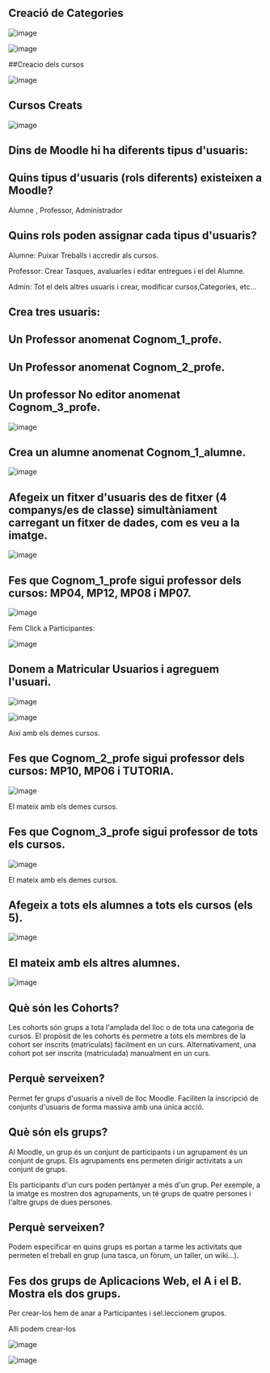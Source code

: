 ## Creació de Categories

![image](https://user-images.githubusercontent.com/114423170/207101846-34bfcd4f-1922-4392-9fc8-166f316231f4.png)



![image](https://user-images.githubusercontent.com/114423170/207101747-07c005a4-4f9c-4a9e-a162-5beb82614ce3.png)



##Creacio dels cursos


![image](https://user-images.githubusercontent.com/114423170/207116379-064e3a21-ce38-451d-b90f-571cc450bbe7.png)



## Cursos Creats

![image](https://user-images.githubusercontent.com/114423170/207120138-96d9bd3e-8de8-463f-b402-8132c97e664a.png)





## Dins de Moodle hi ha diferents tipus d'usuaris:

## Quins tipus d'usuaris (rols diferents) existeixen a Moodle?

Alumne , Professor, Administrador

## Quins rols poden assignar cada tipus d'usuaris?

Alumne: Puixar Treballs i accredir als cursos.

Professor: Crear Tasques, avaluarles i editar entregues i el del Alumne.

Admin: Tot el dels altres usuaris i crear, modificar cursos,Categories, etc...

## Crea tres usuaris:

## Un Professor anomenat Cognom_1_profe.

## Un Professor anomenat Cognom_2_profe.

## Un professor No editor anomenat Cognom_3_profe.

![image](https://user-images.githubusercontent.com/114423170/207123364-9b3d249a-4674-44db-ae59-1f598efd92b9.png)

## Crea un alumne anomenat Cognom_1_alumne.

![image](https://user-images.githubusercontent.com/114423170/208451786-9b75896d-2ce1-4787-8db5-0c50f2812e4f.png)





## Afegeix un fitxer d'usuaris des de fitxer (4 companys/es de classe) simultàniament carregant un fitxer de dades, com es veu a la imatge.



![image](https://user-images.githubusercontent.com/114423170/207125645-e9da194c-9a34-456b-9413-05d98536ffcb.png)


## Fes que Cognom_1_profe sigui professor dels cursos: MP04, MP12, MP08 i MP07.

![image](https://user-images.githubusercontent.com/114423170/208449587-4d4e2f8f-5506-45ae-9add-d1f46ed57fea.png)

Fem Click a Participantes:

![image](https://user-images.githubusercontent.com/114423170/208449716-29d22339-9f55-4a44-9a90-7e95ada4c2fc.png)


## Donem a Matricular Usuarios i agreguem l'usuari.


![image](https://user-images.githubusercontent.com/114423170/208449893-74d4a5f6-f2d3-4d1e-85b5-87181676bdd7.png)


![image](https://user-images.githubusercontent.com/114423170/208450020-021252b8-1275-479c-bc02-38e9195a9d07.png)



Aixi amb els demes cursos.



## Fes que Cognom_2_profe sigui professor dels cursos: MP10, MP06 i TUTORIA.

![image](https://user-images.githubusercontent.com/114423170/208450240-8924137b-5662-4cd0-94cb-46f71d82d757.png)

El mateix amb els demes cursos.

## Fes que Cognom_3_profe sigui professor de tots els cursos.

![image](https://user-images.githubusercontent.com/114423170/208450428-39d8b4ed-c156-487a-882e-2166ea485b33.png)

El mateix amb els demes cursos.

## Afegeix a tots els alumnes a tots els cursos (els 5).

![image](https://user-images.githubusercontent.com/114423170/208452134-ae9741cc-9566-405d-9e9e-0db21427fce1.png)

## El mateix amb els altres alumnes.

![image](https://user-images.githubusercontent.com/114423170/208452510-96c9c55a-56f9-4c4e-9385-b450cd54a99f.png)




## Què són les Cohorts?

Les cohorts són grups a tota l'amplada del lloc o de tota una categoria de cursos. El propòsit de les cohorts és permetre a tots els membres de la cohort ser inscrits (matriculats) fàcilment en un curs. Alternativament, una cohort pot ser inscrita (matriculada) manualment en un curs.

## Perquè serveixen?

Permet fer grups d'usuaris a nivell de lloc Moodle. Faciliten la inscripció de conjunts d'usuaris de forma massiva amb una única acció.

## Què són els grups?

Al Moodle, un grup és un conjunt de participants i un agrupament és un conjunt de grups. Els agrupaments ens permeten dirigir activitats a un conjunt de grups.

Els participants d'un curs poden pertànyer a més d'un grup. Per exemple, a la imatge es mostren dos agrupaments, un té grups de quatre persones i l'altre grups de dues persones.

## Perquè serveixen?

Podem especificar en quins grups es portan a tarme les activitats que permeten el treball en grup (una tasca, un fòrum, un taller, un wiki…).

## Fes dos grups de Aplicacions Web, el A i el B. Mostra els dos grups.

Per crear-los hem de anar a Participantes i sel.leccionem grupos.

Alli podem crear-los

![image](https://user-images.githubusercontent.com/114423170/208454648-40db0bc0-2c08-40f0-a37a-ae239f90b754.png)



![image](https://user-images.githubusercontent.com/114423170/208454769-89c89361-7786-4c3d-8854-8cb54549a72f.png)
